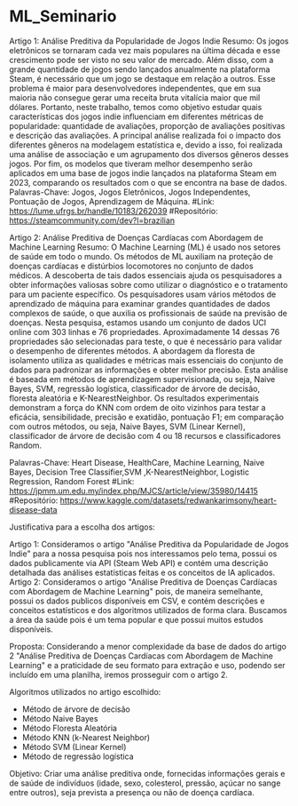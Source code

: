 # ML_Seminario

Artigo 1: Análise Preditiva da Popularidade de Jogos Indie
Resumo:
Os jogos eletrônicos se tornaram cada vez mais populares na última década e esse crescimento pode ser visto no seu valor de mercado. Além disso, com a grande quantidade de jogos sendo lançados anualmente na plataforma Steam, é necessário que um jogo se destaque em relação a outros. Esse problema é maior para desenvolvedores independentes, que em sua maioria não consegue gerar uma receita bruta vitalícia maior que mil dólares. Portanto, neste trabalho, temos como objetivo estudar quais características dos jogos indie influenciam em diferentes métricas de popularidade: quantidade de avaliações, proporção de avaliações positivas e descrição das avaliações. A principal análise realizada foi o impacto dos diferentes gêneros na modelagem estatística e, devido a isso, foi realizada uma análise de associação e um agrupamento dos diversos gêneros desses jogos. Por fim, os modelos que tiveram melhor desempenho serão aplicados em uma base de jogos indie lançados na plataforma Steam em 2023, comparando os resultados com o que se encontra na base de dados.
Palavras-Chave: Jogos, Jogos Eletrônicos, Jogos Independentes, Pontuação de Jogos, Aprendizagem de Máquina.
#Link: https://lume.ufrgs.br/handle/10183/262039
#Repositório: https://steamcommunity.com/dev?l=brazilian

Artigo 2: Análise Preditiva de Doenças Cardíacas com Abordagem de Machine Learning
Resumo: 
O Machine Learning (ML) é usado nos setores de saúde em todo o mundo. Os métodos de ML auxiliam na proteção de doenças cardíacas e distúrbios locomotores no conjunto de dados médicos. A descoberta de tais dados essenciais ajuda os pesquisadores a obter informações valiosas sobre como utilizar o diagnóstico e o tratamento para um paciente específico. Os pesquisadores usam vários métodos de aprendizado de máquina para examinar grandes quantidades de dados complexos de saúde, o que auxilia os profissionais de saúde na previsão de doenças. Nesta pesquisa, estamos usando um conjunto de dados UCI online com 303 linhas e 76 propriedades. Aproximadamente 14 dessas 76 propriedades são selecionadas para teste, o que é necessário para validar o desempenho de diferentes métodos. A abordagem da floresta de isolamento utiliza as qualidades e métricas mais essenciais do conjunto de dados para padronizar as informações e obter melhor precisão. Esta análise é baseada em métodos de aprendizagem supervisionada, ou seja, Naive Bayes, SVM, regressão logística, classificador de árvore de decisão, floresta aleatória e K-NearestNeighbor. Os resultados experimentais demonstram a força do KNN com ordem de oito vizinhos para testar a eficácia, sensibilidade, precisão e exatidão, pontuação F1; em comparação com outros métodos, ou seja, Naive Bayes, SVM (Linear Kernel), classificador de árvore de decisão com 4 ou 18 recursos e classificadores Random.

Palavras-Chave: Heart Disease, HealthCare, Machine Learning, Naive Bayes, Decision Tree Classifier,SVM ,K-NearestNeighbor, Logistic Regression, Random Forest
#Link: https://jpmm.um.edu.my/index.php/MJCS/article/view/35980/14415
#Repositório: https://www.kaggle.com/datasets/redwankarimsony/heart-disease-data

Justificativa para a escolha dos artigos:

Artigo 1: Consideramos o artigo "Análise Preditiva da Popularidade de Jogos Indie" para a nossa pesquisa pois nos interessamos pelo tema, possui os dados publicamente via API (Steam Web API) e contém uma descrição detalhada das análises estatísticas feitas e os conceitos de IA aplicados.
Artigo 2: Consideramos o artigo "Análise Preditiva de Doenças Cardíacas com Abordagem de Machine Learning" pois, de maneira semelhante, possui os dados publicos disponíveis em CSV, e contém descrições e conceitos estatísticos e dos algoritmos utilizados de forma clara. Buscamos a área da saúde pois é um tema popular e que possui muitos estudos disponíveis.

Proposta: Considerando a menor complexidade da base de dados do artigo 2 "Análise Preditiva de Doenças Cardíacas com Abordagem de Machine Learning" e a praticidade de seu formato para extração e uso, podendo ser incluído em uma planilha, iremos prosseguir com o artigo 2.

Algoritmos utilizados no artigo escolhido:
* Método de árvore de decisão
* Método Naive Bayes
* Método Floresta Aleatória
* Método KNN (k-Nearest Neighbor)
* Método SVM (Linear Kernel)
* Método de regressão logística

Objetivo: 
Criar uma análise preditiva onde, fornecidas informações gerais e de saúde de indivíduos (idade, sexo, colesterol, pressão, açúcar no sange entre outros), seja prevista a presença ou não de doença cardíaca.




